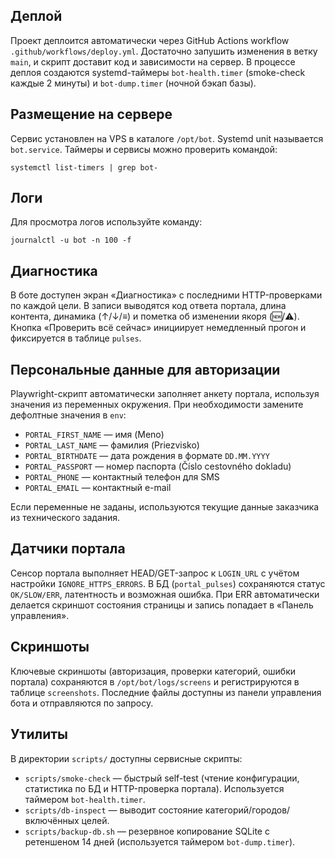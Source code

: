 ## Деплой
Проект деплоится автоматически через GitHub Actions workflow `.github/workflows/deploy.yml`. Достаточно запушить изменения в ветку `main`, и скрипт доставит код и зависимости на сервер. В процессе деплоя создаются systemd-таймеры `bot-health.timer` (smoke-check каждые 2 минуты) и `bot-dump.timer` (ночной бэкап базы).

## Размещение на сервере
Сервис установлен на VPS в каталоге `/opt/bot`. Systemd unit называется `bot.service`. Таймеры и сервисы можно проверить командой:

```
systemctl list-timers | grep bot-
```

## Логи
Для просмотра логов используйте команду:

```
journalctl -u bot -n 100 -f
```

## Диагностика
В боте доступен экран «Диагностика» с последними HTTP-проверками по каждой цели. В записи выводятся код ответа портала, длина контента, динамика (↑/↓/≡) и пометка об изменении якоря (🆕/⚠️). Кнопка «Проверить всё сейчас» инициирует немедленный прогон и фиксируется в таблице `pulses`.

## Персональные данные для авторизации

Playwright-скрипт автоматически заполняет анкету портала, используя значения из переменных окружения. При необходимости замените дефолтные значения в `env`:

- `PORTAL_FIRST_NAME` — имя (Meno)
- `PORTAL_LAST_NAME` — фамилия (Priezvisko)
- `PORTAL_BIRTHDATE` — дата рождения в формате `DD.MM.YYYY`
- `PORTAL_PASSPORT` — номер паспорта (Číslo cestovného dokladu)
- `PORTAL_PHONE` — контактный телефон для SMS
- `PORTAL_EMAIL` — контактный e-mail

Если переменные не заданы, используются текущие данные заказчика из технического задания.

## Датчики портала
Сенсор портала выполняет HEAD/GET-запрос к `LOGIN_URL` с учётом настройки `IGNORE_HTTPS_ERRORS`. В БД (`portal_pulses`) сохраняются статус `OK/SLOW/ERR`, латентность и возможная ошибка. При ERR автоматически делается скриншот состояния страницы и запись попадает в «Панель управления».

## Скриншоты
Ключевые скриншоты (авторизация, проверки категорий, ошибки портала) сохраняются в `/opt/bot/logs/screens` и регистрируются в таблице `screenshots`. Последние файлы доступны из панели управления бота и отправляются по запросу.

## Утилиты

В директории `scripts/` доступны сервисные скрипты:

- `scripts/smoke-check` — быстрый self-test (чтение конфигурации, статистика по БД и HTTP-проверка портала). Используется таймером `bot-health.timer`.
- `scripts/db-inspect` — выводит состояние категорий/городов/включённых целей.
- `scripts/backup-db.sh` — резервное копирование SQLite с ретеншеном 14 дней (используется таймером `bot-dump.timer`).
